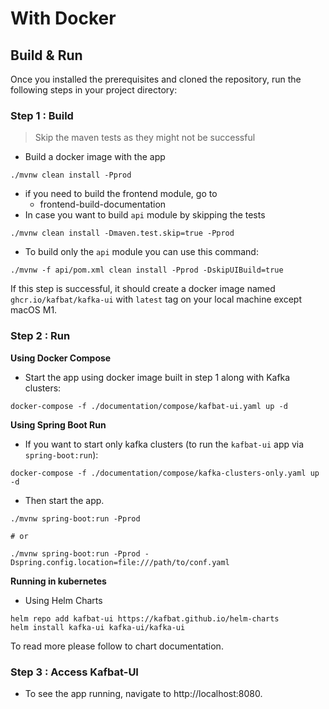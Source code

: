 # With Docker

## Build & Run

Once you installed the prerequisites and cloned the repository, run the following steps in your project directory:

### Step 1 : Build

> Skip the maven tests as they might not be successful

* Build a docker image with the app

```
./mvnw clean install -Pprod
```

* if you need to build the frontend module, go to
  * frontend-build-documentation
* In case you want to build `api` module by skipping the tests

```
./mvnw clean install -Dmaven.test.skip=true -Pprod
```

* To build only the `api` module you can use this command:

```
./mvnw -f api/pom.xml clean install -Pprod -DskipUIBuild=true
```

If this step is successful, it should create a docker image named `ghcr.io/kafbat/kafka-ui` with `latest` tag on your local machine except macOS M1.

### Step 2 : Run

**Using Docker Compose**

* Start the app using docker image built in step 1 along with Kafka clusters:

```
docker-compose -f ./documentation/compose/kafbat-ui.yaml up -d
```

**Using Spring Boot Run**

* If you want to start only kafka clusters (to run the `kafbat-ui` app via `spring-boot:run`):

```
docker-compose -f ./documentation/compose/kafka-clusters-only.yaml up -d
```

* Then start the app.

```
./mvnw spring-boot:run -Pprod

# or

./mvnw spring-boot:run -Pprod -Dspring.config.location=file:///path/to/conf.yaml
```

**Running in kubernetes**

* Using Helm Charts

```
helm repo add kafbat-ui https://kafbat.github.io/helm-charts
helm install kafka-ui kafka-ui/kafka-ui
```

To read more please follow to chart documentation.

### Step 3 : Access Kafbat-UI

* To see the app running, navigate to http://localhost:8080.
